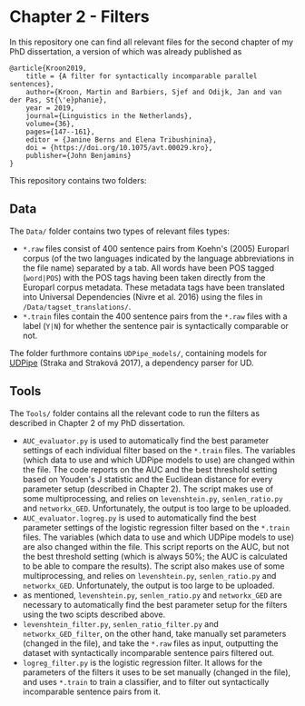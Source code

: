 # Chapter 2 - Filters

In this repository one can find all relevant files for the second chapter of my PhD dissertation, a version of which was already published as

```
@article{Kroon2019,
    title = {A filter for syntactically incomparable parallel sentences},
    author={Kroon, Martin and Barbiers, Sjef and Odijk, Jan and van der Pas, St{\'e}phanie},
    year = 2019,
    journal={Linguistics in the Netherlands},
    volume={36},
    pages={147--161},
    editor = {Janine Berns and Elena Tribushinina},
    doi = {https://doi.org/10.1075/avt.00029.kro},
    publisher={John Benjamins}
}
```

This repository contains two folders:

## Data

The `Data/` folder contains two types of relevant files types:

- `*.raw` files consist of 400 sentence pairs from Koehn's (2005) Europarl corpus (of the two languages indicated by the language abbreviations in the file name) separated by a tab. All words have been POS tagged (`word|POS`) with the POS tags having been taken directly from the Europarl corpus metadata. These metadata tags have been translated into Universal Dependencies (Nivre et al. 2016) using the files in `/Data/tagset_translations/`.
- `*.train` files contain the 400 sentence pairs from the `*.raw` files with a label (`Y|N`) for whether the sentence pair is syntactically comparable or not.

The folder furthmore contains `UDPipe_models/`, containing models for [UDPipe](https://github.com/ufal/udpipe) (Straka and Straková 2017), a dependency parser for UD.

## Tools

The `Tools/` folder contains all the relevant code to run the filters as described in Chapter 2 of my PhD dissertation.

- `AUC_evaluator.py` is used to automatically find the best parameter settings of each individual filter based on the `*.train` files. The variables (which data to use and which UDPipe models to use) are changed within the file. The code reports on the AUC and the best threshold setting based on Youden's J statistic and the Euclidean distance for every parameter setup (described in Chapter 2). The script makes use of some multiprocessing, and relies on `levenshtein.py`, `senlen_ratio.py` and `networkx_GED`. Unfortunately, the output is too large to be uploaded.
- `AUC_evaluator.logreg.py` is used to automatically find the best parameter settings of the logistic regression filter based on the `*.train` files. The variables (which data to use and which UDPipe models to use) are also changed within the file. This script reports on the AUC, but not the best threshold setting (which is always 50%; the AUC is calculated to be able to compare the results). The script also makes use of some multiprocessing, and relies on `levenshtein.py`, `senlen_ratio.py` and `networkx_GED`. Unfortunately, the output is too large to be uploaded.
- as mentioned, `levenshtein.py`, `senlen_ratio.py` and `networkx_GED` are necessary to automatically find the best parameter setup for the filters using the two scipts described above.
- `levenshtein_filter.py`, `senlen_ratio_filter.py` and `networkx_GED_filter`, on the other hand, take manually set parameters (changed in the file), and take the `*.raw` files as input, outputting the dataset with syntactically incomparable sentence pairs filtered out.
- `logreg_filter.py` is the logistic regression filter. It allows for the parameters of the filters it uses to be set manually (changed in the file), and uses `*.train` to train a classifier, and to filter out syntactically incomparable sentence pairs from it.